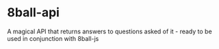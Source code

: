 # 8ball-api
A magical API that returns answers to questions asked of it - ready to be used in conjunction with 8ball-js
